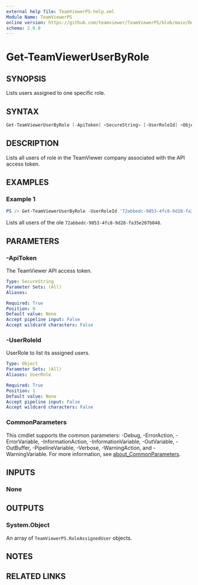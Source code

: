 ```yaml
---
external help file: TeamViewerPS-help.xml
Module Name: TeamViewerPS
online version: https://github.com/teamviewer/TeamViewerPS/blob/main/Docs/Help/Get-TeamViewerUserByRole.md
schema: 2.0.0
---
```


# Get-TeamViewerUserByRole

## SYNOPSIS

Lists users assigned to one specific role.

## SYNTAX

```powershell
Get-TeamViewerUserByRole [-ApiToken] <SecureString> [-UserRoleId] <Object> [<CommonParameters>]
```

## DESCRIPTION

Lists all users of role in the TeamViewer company associated with the API access token.

## EXAMPLES

### Example 1

```powershell
PS /> Get-TeamViewerUserByRole -UserRoleId '72abbedc-9853-4fc8-9d28-fa35e207b048'
```

Lists all users of the ole `72abbedc-9853-4fc8-9d28-fa35e207b048`.

## PARAMETERS

### -ApiToken

The TeamViewer API access token.

```yaml
Type: SecureString
Parameter Sets: (All)
Aliases:

Required: True
Position: 0
Default value: None
Accept pipeline input: False
Accept wildcard characters: False
```

### -UserRoleId

UserRole to list its assigned users.

```yaml
Type: Object
Parameter Sets: (All)
Aliases: UserRole

Required: True
Position: 1
Default value: None
Accept pipeline input: False
Accept wildcard characters: False
```

### CommonParameters

This cmdlet supports the common parameters: -Debug, -ErrorAction, -ErrorVariable, -InformationAction, -InformationVariable, -OutVariable, -OutBuffer, -PipelineVariable, -Verbose, -WarningAction, and -WarningVariable. For more information, see [about_CommonParameters](http://go.microsoft.com/fwlink/?LinkID=113216).

## INPUTS

### None

## OUTPUTS

### System.Object

An array of `TeamViewerPS.RoleAssignedUser` objects.

## NOTES

## RELATED LINKS
